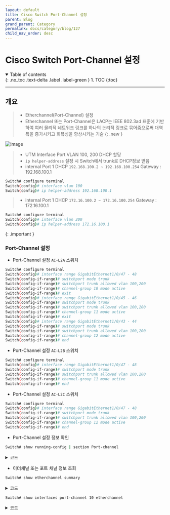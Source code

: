 ```yaml
---
layout: default
title: Cisco Switch Port-Channel 설정
parent: Blog
grand_parent: Category
permalink: docs/category/blog/127
child_nav_order: desc
---
```


# Cisco Switch Port-Channel 설정

<details open markdown="block">
  <summary>
    Table of contents
  </summary>
  {: .no_toc .text-delta .label .label-green }
1. TOC
{:toc}
</details>

---

## 개요

> - Etherchannel(Port-Channel) 설정
> - Etherchannel 또는 Port-Channel은 LACP는 IEEE 802.3ad 표준에 기반하여 여러 물리적 네트워크 링크를 하나의 논리적 링크로 묶어줌으로써 대역폭을 증가시키고 회복성을 향상시키는 기술
{: .new }

![image](https://github.com/heaths2/heaths2.github.io/assets/36792594/9b6c57a5-c304-400e-9773-3cd954c001ed)

> - UTM Interface Port VLAN 100, 200 DHCP 할당
> - `ip helper-address` 설정 시 Switch에서 trunk로 DHCP정보 받음
> - internal Port 1 DHCP `192.168.100.2 ~ 192.168.100.254` Gateway : 192.168.100.1
```bash
Switch# configure terminal
Switch(config)# interface vlan 100
Switch(config)# ip helper-address 192.168.100.1
```
>
> - internal Port 1 DHCP `172.16.100.2 ~ 172.16.100.254` Gateway : 172.16.100.1
```bash
Switch# configure terminal
Switch(config)# interface vlan 200
Switch(config)# ip helper-address 172.16.100.1
```
>   
{: .important }

### Port-Channel 설정

- Port-Channel 설정 `AC-L2A` 스위치

```bash
Switch# configure terminal
Switch(config)# interface range GigabitEthernet1/0/47 - 48
Switch(config-if-range)# switchport mode trunk
Switch(config-if-range)# switchport trunk allowed vlan 100,200
Switch(config-if-range)# channel-group 10 mode active
Switch(config-if-range)# exit
Switch(config)# interface range GigabitEthernet1/0/45 - 46
Switch(config-if-range)# switchport mode trunk
Switch(config-if-range)# switchport trunk allowed vlan 100,200
Switch(config-if-range)# channel-group 11 mode active
Switch(config-if-range)# exit
Switch(config)# interface range GigabitEthernet1/0/43 - 44
Switch(config-if-range)# switchport mode trunk
Switch(config-if-range)# switchport trunk allowed vlan 100,200
Switch(config-if-range)# channel-group 12 mode active
Switch(config-if-range)# end
```

- Port-Channel 설정 `AC-L2B` 스위치

```bash
Switch# configure terminal
Switch(config)# interface range GigabitEthernet1/0/47 - 48
Switch(config-if-range)# switchport mode trunk
Switch(config-if-range)# switchport trunk allowed vlan 100,200
Switch(config-if-range)# channel-group 11 mode active
Switch(config-if-range)# end
```

- Port-Channel 설정 `AC-L2C` 스위치

```bash
Switch# configure terminal
Switch(config)# interface range GigabitEthernet1/0/47 - 48
Switch(config-if-range)# switchport mode trunk
Switch(config-if-range)# switchport trunk allowed vlan 100,200
Switch(config-if-range)# channel-group 12 mode active
Switch(config-if-range)# end
```

- Port-Channel 설정 정보 확인

```bash
Switch# show running-config | section Port-channel
```

<details markdown="block">
  <summary>
    코드
  </summary>
  {: .text-delta .label .label-green }

```bash
interface Port-channel10
 switchport trunk allowed vlan 100,200
 switchport mode trunk
```

</details>

- 이더채널 또는 포트 채널 정보 조회

```bash
Switch# show etherchannel summary
```

<details markdown="block">
  <summary>
    코드
  </summary>
  {: .text-delta .label .label-green }
  
```bash
Flags:  D - down        P - bundled in port-channel
        I - stand-alone s - suspended
        H - Hot-standby (LACP only)
        R - Layer3      S - Layer2
        U - in use      f - failed to allocate aggregator

        M - not in use, minimum links not met
        u - unsuitable for bundling
        w - waiting to be aggregated
        d - default port


Number of channel-groups in use: 3
Number of aggregators:           3

Group  Port-channel  Protocol    Ports
------+-------------+-----------+-----------------------------------------------
10      Po10(SU)         LACP      Gi1/0/47(P) Gi1/0/48(P)
11      Po11(SU)         LACP      Gi1/0/45(P) Gi1/0/46(P)
12      Po12(SU)         LACP      Gi1/0/43(P) Gi1/0/44(P)
```

</details>

```bash
Switch# show interfaces port-channel 10 etherchannel
```

<details markdown="block">
  <summary>
    코드
  </summary>
  {: .text-delta .label .label-green }

```bash
Port-channel10   (Primary aggregator)

Age of the Port-channel   = 31d:21h:30m:10s
Logical slot/port   = 5/5          Number of ports = 2
HotStandBy port = null
Port state          = Port-channel Ag-Inuse
Protocol            =   LACP
Port security       = Disabled

Ports in the Port-channel:

Index   Load   Port     EC state        No of bits
------+------+------+------------------+-----------
  0     00     Gi1/0/47 Active             0
  0     00     Gi1/0/48 Active             0

Time since last port bundled:    31d:17h:45m:22s    Gi1/0/47
Time since last port Un-bundled: 31d:17h:49m:17s    Gi1/0/48
```

</details>
